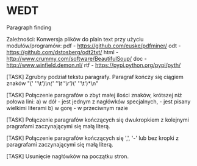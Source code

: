 # WEDT
Paragraph finding

Zależności:
Konwersja plików do plain text przy użyciu modułów/programów:
	pdf - https://github.com/euske/pdfminer/ 
	odt - https://github.com/dstosberg/odt2txt/
	html - http://www.crummy.com/software/BeautifulSoup/
	doc - http://www.winfield.demon.nl/
	rtf - https://pypi.python.org/pypi/pyth/

[TASK] Zgrubny podział tekstu paragrafy. Paragraf kończy się ciągiem znaków "(' ''\t')*\n(' ''\t''\r')*(' ''\t')*\n"

[TASK] Połączenie paragrafów o zbyt małej ilości znaków, krótszej niż połowa lini:
	a) w dół - jest jednym z nagłówków specjalnych, 
		 - jest pisany wielkimi literami 
	b) w gorę - w przeciwnym razie

[TASK] Połączenie paragrafów kończących się dwukropkiem z kolejnymi pragrafami zaczynającymi się małą literą.

[TASK] Połączenie paragrafów kończących się ',', '-' lub bez kropki z paragrafami zaczynającymi się małą literą.

[TASK] Usunięcie nagłówków na początku stron.

